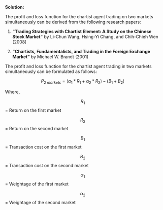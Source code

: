 

**Solution:**

The profit and loss function for the chartist agent trading on two markets simultaneously can be derived from the following research papers:

1. **"Trading Strategies with Chartist Element: A Study on the Chinese Stock Market"** by Li-Chun Wang, Hsing-Yi Chang, and Chih-Chieh Wen (2008)

2. **"Chartists, Fundamentalists, and Trading in the Foreign Exchange Market"** by Michael W. Brandt (2001)

The profit and loss function for the chartist agent trading in two markets simultaneously can be formulated as follows:

$$P_{2 \ markets} = (\alpha_1 * R_1 + \alpha_2 * R_2) - (B_1 + B_2)$$

Where,

$$R_1$$ = Return on the first market

$$R_2$$ = Return on the second market

$$B_1$$ = Transaction cost on the first market

$$B_2$$ = Transaction cost on the second market

$$\alpha_1$$ = Weightage of the first market

$$\alpha_2$$ = Weightage of the second market